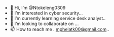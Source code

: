 - 👋 Hi, I’m @Ntokeleng0309
- 👀 I’m interested in cyber security...
- 🌱 I’m currently learning service desk analyst..
- 💞️ I’m looking to collaborate on ...
- 📫 How to reach me . mphelatk00@gmail.com..

<!---
Ntokeleng0309/Ntokeleng0309 is a ✨ special ✨ repository because its `README.md` (this file) appears on your GitHub profile.
You can click the Preview link to take a look at your changes.
--->
